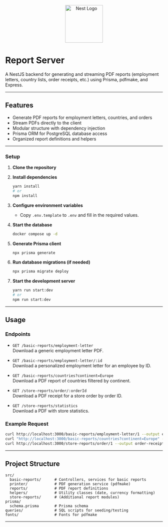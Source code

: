 <p align="center">
  <a href="http://nestjs.com/" target="blank"><img src="https://nestjs.com/img/logo-small.svg" width="120" alt="Nest Logo" /></a>
</p>

# Report Server

A NestJS backend for generating and streaming PDF reports (employment letters, country lists, order receipts, etc.) using Prisma, pdfmake, and Express.

---

## Features

- Generate PDF reports for employment letters, countries, and orders
- Stream PDFs directly to the client
- Modular structure with dependency injection
- Prisma ORM for PostgreSQL database access
- Organized report definitions and helpers

---

### Setup

1. **Clone the repository**

2. **Install dependencies**
   ```sh
   yarn install
   # or
   npm install
   ```

3. **Configure environment variables**
   - Copy `.env.template` to `.env` and fill in the required values.

4. **Start the database**
   ```sh
   docker compose up -d
   ```

5. **Generate Prisma client**
   ```sh
   npx prisma generate
   ```

6. **Run database migrations (if needed)**
   ```sh
   npx prisma migrate deploy
   ```

7. **Start the development server**
   ```sh
   yarn run start:dev
   # or
   npm run start:dev
   ```

---

## Usage

### Endpoints

- `GET /basic-reports/employment-letter`  
  Download a generic employment letter PDF.

- `GET /basic-reports/employment-letter/:id`  
  Download a personalized employment letter for an employee by ID.

- `GET /basic-reports/countries?continent=Europe`  
  Download a PDF report of countries filtered by continent.

- `GET /store-reports/order/:orderId`  
  Download a PDF receipt for a store order by order ID.

- `GET /store-reports/statistics`  
  Download a PDF with store statistics.

### Example Request

```sh
curl http://localhost:3000/basic-reports/employment-letter/1 --output employment-letter.pdf
curl "http://localhost:3000/basic-reports/countries?continent=Europe" --output countries.pdf
curl http://localhost:3000/store-reports/order/1 --output order-receipt.pdf
```

---

## Project Structure

```
src/
  basic-reports/      # Controllers, services for basic reports
  printer/            # PDF generation service (pdfmake)
  reports/            # PDF report definitions
  helpers/            # Utility classes (date, currency formatting)
  store-reports/      # (Additional report modules)
prisma/
  schema.prisma       # Prisma schema
queries/              # SQL scripts for seeding/testing
fonts/                # Fonts for pdfmake
```

---